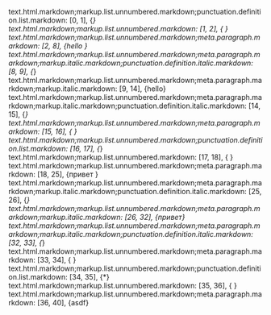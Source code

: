 text.html.markdown;markup.list.unnumbered.markdown;punctuation.definition.list.markdown: [0, 1], {*}
text.html.markdown;markup.list.unnumbered.markdown: [1, 2], { }
text.html.markdown;markup.list.unnumbered.markdown;meta.paragraph.markdown: [2, 8], {hello }
text.html.markdown;markup.list.unnumbered.markdown;meta.paragraph.markdown;markup.italic.markdown;punctuation.definition.italic.markdown: [8, 9], {*}
text.html.markdown;markup.list.unnumbered.markdown;meta.paragraph.markdown;markup.italic.markdown: [9, 14], {hello}
text.html.markdown;markup.list.unnumbered.markdown;meta.paragraph.markdown;markup.italic.markdown;punctuation.definition.italic.markdown: [14, 15], {*}
text.html.markdown;markup.list.unnumbered.markdown;meta.paragraph.markdown: [15, 16], {
}
text.html.markdown;markup.list.unnumbered.markdown;punctuation.definition.list.markdown: [16, 17], {*}
text.html.markdown;markup.list.unnumbered.markdown: [17, 18], { }
text.html.markdown;markup.list.unnumbered.markdown;meta.paragraph.markdown: [18, 25], {привет }
text.html.markdown;markup.list.unnumbered.markdown;meta.paragraph.markdown;markup.italic.markdown;punctuation.definition.italic.markdown: [25, 26], {*}
text.html.markdown;markup.list.unnumbered.markdown;meta.paragraph.markdown;markup.italic.markdown: [26, 32], {привет}
text.html.markdown;markup.list.unnumbered.markdown;meta.paragraph.markdown;markup.italic.markdown;punctuation.definition.italic.markdown: [32, 33], {*}
text.html.markdown;markup.list.unnumbered.markdown;meta.paragraph.markdown: [33, 34], {
}
text.html.markdown;markup.list.unnumbered.markdown;punctuation.definition.list.markdown: [34, 35], {*}
text.html.markdown;markup.list.unnumbered.markdown: [35, 36], { }
text.html.markdown;markup.list.unnumbered.markdown;meta.paragraph.markdown: [36, 40], {asdf}